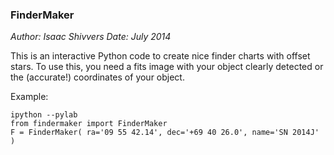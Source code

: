 ### FinderMaker ###

*Author: Isaac Shivvers*
*Date:   July 2014*

This is an interactive Python code to create nice finder charts
 with offset stars.  To use this, you need a fits image with
 your object clearly detected or the (accurate!) coordinates
 of your object.


Example:

    ipython --pylab
    from findermaker import FinderMaker
    F = FinderMaker( ra='09 55 42.14', dec='+69 40 26.0', name='SN 2014J' )

